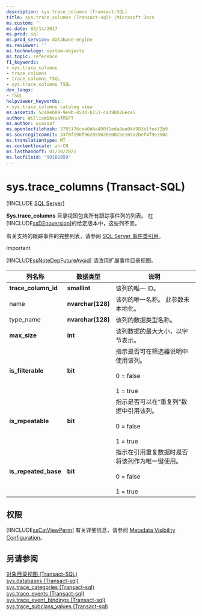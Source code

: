 ```yaml
---
description: sys.trace_columns (Transact-SQL)
title: sys.trace_columns (Transact-sql) |Microsoft Docs
ms.custom: ''
ms.date: 03/14/2017
ms.prod: sql
ms.prod_service: database-engine
ms.reviewer: ''
ms.technology: system-objects
ms.topic: reference
f1_keywords:
- sys.trace_columns
- trace_columns
- trace_columns_TSQL
- sys.trace_columns_TSQL
dev_langs:
- TSQL
helpviewer_keywords:
- sys.trace_columns catalog view
ms.assetid: 5c48eb09-9e9b-45dd-b151-ca39b026ece5
author: WilliamDAssafMSFT
ms.author: wiassaf
ms.openlocfilehash: 3785176cea0d4a498f1eda8ea04d983a1fee72b9
ms.sourcegitcommit: 33f0f190f962059826e002be165a2bef4f9e350c
ms.translationtype: MT
ms.contentlocale: zh-CN
ms.lasthandoff: 01/30/2021
ms.locfileid: "99182859"
---
```

# <a name="systrace_columns-transact-sql"></a>sys.trace_columns (Transact-SQL)
[!INCLUDE [SQL Server](../../includes/applies-to-version/sqlserver.md)]

  **Sys.trace_columns** 目录视图包含所有跟踪事件列的列表。 在 [!INCLUDE[ssDEnoversion](../../includes/ssdenoversion-md.md)]的给定版本中，这些列不变。  
  
 有关支持的跟踪事件的完整列表，请参阅 [SQL Server 事件类引用](../../relational-databases/event-classes/sql-server-event-class-reference.md)。  
  
> [!IMPORTANT]  
>  [!INCLUDE[ssNoteDepFutureAvoid](../../includes/ssnotedepfutureavoid-md.md)] 请改用扩展事件目录视图。  
  
|列名称|数据类型|说明|  
|-----------------|---------------|-----------------|  
|**trace_column_id**|**smallint**|该列的唯一 ID。|  
|name |**nvarchar(128)**|该列的唯一名称。 此参数未本地化。|  
|type_name|**nvarchar(128)**|该列的数据类型名称。|  
|**max_size**|**int**|该列数据的最大大小，以字节表示。|  
|**is_filterable**|**bit**|指示是否可在筛选器说明中使用该列。<br /><br /> 0 = false<br /><br /> 1 = true|  
|**is_repeatable**|**bit**|指示是否可以在“重复列”数据中引用该列。<br /><br /> 0 = false<br /><br /> 1 = true|  
|**is_repeated_base**|**bit**|指示在引用重复数据时是否将该列作为唯一键使用。<br /><br /> 0 = false<br /><br /> 1 = true|  
  
## <a name="permissions"></a>权限  
 [!INCLUDE[ssCatViewPerm](../../includes/sscatviewperm-md.md)] 有关详细信息，请参阅 [Metadata Visibility Configuration](../../relational-databases/security/metadata-visibility-configuration.md)。  
  
## <a name="see-also"></a>另请参阅  
 [对象目录视图 (Transact-SQL)](../../relational-databases/system-catalog-views/object-catalog-views-transact-sql.md)   
 [sys.databases &#40;Transact-sql&#41;](../../relational-databases/system-catalog-views/sys-traces-transact-sql.md)   
 [sys.trace_categories &#40;Transact-sql&#41;](../../relational-databases/system-catalog-views/sys-trace-categories-transact-sql.md)   
 [sys.trace_events &#40;Transact-sql&#41;](../../relational-databases/system-catalog-views/sys-trace-events-transact-sql.md)   
 [sys.trace_event_bindings &#40;Transact-sql&#41;](../../relational-databases/system-catalog-views/sys-trace-event-bindings-transact-sql.md)   
 [sys.trace_subclass_values &#40;Transact-sql&#41;](../../relational-databases/system-catalog-views/sys-trace-subclass-values-transact-sql.md)  
  
  
